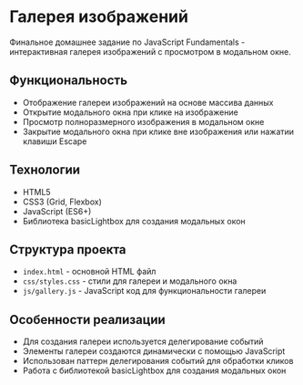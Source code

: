 # Галерея изображений

Финальное домашнее задание по JavaScript Fundamentals - интерактивная галерея изображений с просмотром в модальном окне.

## Функциональность

- Отображение галереи изображений на основе массива данных
- Открытие модального окна при клике на изображение
- Просмотр полноразмерного изображения в модальном окне
- Закрытие модального окна при клике вне изображения или нажатии клавиши Escape

## Технологии

- HTML5
- CSS3 (Grid, Flexbox)
- JavaScript (ES6+)
- Библиотека basicLightbox для создания модальных окон

## Структура проекта

- `index.html` - основной HTML файл
- `css/styles.css` - стили для галереи и модального окна
- `js/gallery.js` - JavaScript код для функциональности галереи

## Особенности реализации

- Для создания галереи используется делегирование событий
- Элементы галереи создаются динамически с помощью JavaScript
- Использован паттерн делегирования событий для обработки кликов
- Работа с библиотекой basicLightbox для создания модальных окон